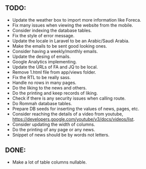 
## TODO:

- Update the weather box to import more information like Foreca.
- Fix many issues when viewing the website from the mobile.
- Consider indexing the database tables.
- Fix the style of error message.
- Update the locale in Laravel to be an Arabic/Saudi Arabia.
- Make the emails to be sent good looking ones.
- Consider having a weekly/monthly emails.
- Update the desing of emails.
- Google Analytics implementing.
- Update the URLs of FA and JQ to be local.
- Remove 1.html file from app/views folder.
- Fix the RTL to be really sass.
- Handle no rows in many pages.
- Do the liking to the news and others.
- Do the printing and keep records of liking.
- Check if there is any security issues when calling route.
- Do Rommah database tables.
- Prepare DB seeds for inserting the values of news, pages, etc.
- Consider reaching the details of a video from youtube, https://developers.google.com/youtube/v3/docs/videos/list.
- Consider updating the width of columns.
- Do the printing of any page or any news.
- Snippet of news should be by words not letters.

## DONE:

- Make a lot of table columns nullable.

